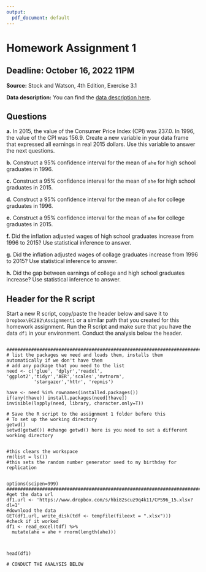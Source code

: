 ```yaml
---
output:
  pdf_document: default
---
```



# Homework Assignment 1
## Deadline: October 16, 2022  11PM 

**Source:** Stock and Watson, 4th Edition, Exercise 3.1   

**Data description:** You can find the [data description  here](https://www.dropbox.com/s/7n79v2mjogzxv2j/CPS96_15_Description.pdf?dl=1
). 

## Questions

**a.** In 2015, the value of the Consumer Price Index (CPI) was 237.0. In 1996, the value of the CPI was 156.9. Create a new variable in your data frame that expressed all earnings in real 2015 dollars. Use this variable to answer the next questions.   

**b.** Construct a 95% confidence interval for the mean of ```ahe``` for high school graduates in 1996. 


**c.** Construct a 95% confidence interval for the mean of ```ahe``` for high school graduates in 2015. 


**d.** Construct a 95% confidence interval for the mean of ```ahe``` for college graduates in 1996. 

**e.** Construct a 95% confidence interval for the mean of ```ahe``` for college graduates in 2015.

**f.** Did the inflation adjusted wages of high school graduates increase from 1996 to 2015? Use statistical inference to answer. 

**g.** Did the inflation adjusted wages of collage graduates increase from 1996 to 2015? Use statistical inference to answer.

**h.** Did the gap between earnings of college and high school graduates increase? Use statistical inference to answer. 

## Header for the R script

Start a new R script, copy/paste the header below and save it to ```Dropbox\EC282\Assignment1``` or a similar path that you created for this homework assignment. Run the R script and make sure that you have the data ```df1``` in your environment. Conduct the analysis below the header. 

```

###############################################################################
# list the packages we need and loads them, installs them automatically if we don't have them
# add any package that you need to the list  
need <- c('glue', 'dplyr','readxl',  'ggplot2','tidyr','AER','scales','mvtnorm', 
          'stargazer','httr', 'repmis')

have <- need %in% rownames(installed.packages()) 
if(any(!have)) install.packages(need[!have]) 
invisible(lapply(need, library, character.only=T)) 

# Save the R script to the assignment 1 folder before this
# To set up the working directory
getwd()
setwd(getwd()) #change getwd() here is you need to set a different working directory


#this clears the workspace
rm(list = ls()) 
#this sets the random number generator seed to my birthday for replication


options(scipen=999)
###############################################################################
#get the data url 
df1.url <- 'https://www.dropbox.com/s/hbi82scuz9q4k11/CPS96_15.xlsx?dl=1'
#download the data 
GET(df1.url, write_disk(tdf <- tempfile(fileext = ".xlsx")))
#check if it worked
df1 <- read_excel(tdf) %>%
  mutate(ahe = ahe + rnorm(length(ahe)))



head(df1)

# CONDUCT THE ANALYSIS BELOW

```
